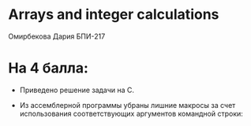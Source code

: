 # Arrays and integer calculations
Омирбекова Дария БПИ-217

# На 4 балла:
- Приведено решение задачи на C.

- Из ассемблерной программы убраны лишние макросы за счет использования соответствующих аргументов командной строки:

